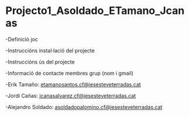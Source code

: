 # Projecto1_Asoldado_ETamano_Jcanas
-Definició joc


-Instruccións instal·lació del projecte


-Instruccións ús del projecte


-Informació de contacte membres grup (nom i gmail)


  -Erik Tamaño: etamanosantos.cf@iesesteveterradas.cat


  -Jordi Cañas: jcanasalvarez.cf@iesesteveterradas.cat


  -Alejandro Soldado: asoldadopalomino.cf@iesesteveterradas.cat

